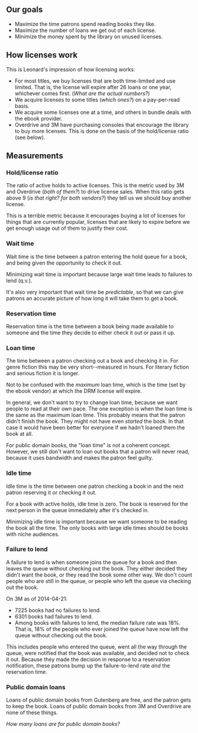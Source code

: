 ## Our goals

* Maximize the time patrons spend reading books they like.
* Maximize the number of loans we get out of each license.
* Minimize the money spent by the library on unused licenses.

## How licenses work

This is Leonard's impression of how licensing works:

* For most titles, we buy licenses that are both time-limited and use limited. That is, the license will expire after 26 loans or one year, whichever comes first. (_What are the actual numbers?_)
* We acquire licenses to some titles (_which ones?_) on a pay-per-read basis.
* We acquire some licenses one at a time, and others in bundle deals with the ebook provider.
* Overdrive and 3M have purchasing consoles that encourage the library to buy more licenses. This is done on 
the basis of the hold/license ratio (see below).

## Measurements

### Hold/license ratio

The ratio of active holds to active licenses. This is the metric used by 3M and Overdrive (_both of them?_) to drive license sales. When this ratio gets above 9 (_is that right? for both vendors?_) they tell us we should buy another license.

This is a terrible metric because it encourages buying a lot of licenses for things that are currently popular, licenses that are likely to expire before we get enough usage out of them to justify their cost.

### Wait time

Wait time is the time between a patron entering the hold queue for a book, and being given the opportunity to check it out.

Minimizing wait time is important because large wait time leads to failures to lend (q.v.).

It's also very important that wait time be _predictable_, so that we can give patrons an accurate picture of how long it will take them to get a book.

### Reservation time

Reservation time is the time between a book being made available to someone and the time they decide to either check it out or pass it up.

### Loan time

The time between a patron checking out a book and checking it in. For genre fiction this may be very short--measured in hours. For literary fiction and serious fiction it is longer. 

Not to be confused with the _maximum_ loan time, which is the time (set by the ebook vendor) at which the DRM license will expire.

In general, we don't want to try to change loan time, because we want people to read at their own pace. The one exception is when the loan time is the same as the maximum loan time. This probably means that the patron didn't finish the book. They might not have even _started_ the book. In that case it would have been better for everyone if we hadn't loaned them the book at all.

For public domain books, the "loan time" is not a coherent concept. However, we still don't want to loan out books that a patron will never read, because it uses bandwidth and makes the patron feel guilty.

### Idle time

Idle time is the time between one patron checking a book in and the next patron reserving it or checking it out.

For a book with active holds, idle time is zero. The book is reserved for the next person in the queue immediately after it's checked in.

Minimizing idle time is important because we want someone to be reading the book all the time. The only books with large idle times should be books with niche audiences.

### Failure to lend

A failure to lend is when someone joins the queue for a book and then leaves the queue without checking out the book. They either decided they didn't want the book, or they read the book some other way. We don't count people who are still in the queue, or people who left the queue via checking out the book.

On 3M as of 2014-04-21:

* 7225 books had no failures to lend.
* 6301 books had failures to lend.
* Among books with failures to lend, the median failure rate was 18%. That is, 18% of the people who ever joined the queue have now left the queue without checking out the book.

This includes people who entered the queue, went all the way through the queue, were notified that the book was available, and decided not to check it out. Because they made the decision in response to a reservation notification, these patrons bump up the failure-to-lend rate _and_ the reservation time.

### Public domain loans

Loans of public domain books from Gutenberg are free, and the patron gets to keep the book. Loans of public domain books from 3M and Overdrive are none of these things.

_How many loans are for public domain books?_